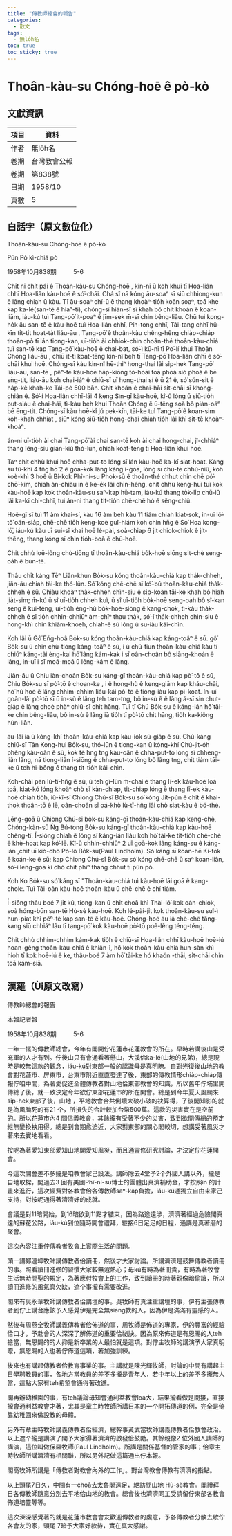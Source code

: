 ```yaml
---
title: "傳教師總會的報告"
categories:
  - 散文
tags:
  - 無lo̍h名
toc: true
toc_sticky: true
---
```


# Thoân-kàu-su Chóng-hoē ê pò-kò

## 文獻資訊

| 項目 | 資料 |
|---|---|
| 作者 | 無lo̍h名 |
| 卷期 | 台灣教會公報 |
| 卷期 | 第838號 |
| 日期 | 1958/10 |
| 頁數 | 5 |

## 白話字（原文數位化）

Thoân-kàu-su Chóng-hoē ê pò-kò

Pún Pò kì-chiá pò

1958年10月838期          5-6

Chi̍t nî chi̍t pái ê Thoân-kàu-su Chóng-hoē , kin-nî ū koh khui tī Hoa-liân chhī Hoa-liân kàu-hoē ê só͘-chāi. Chá sî nā kóng āu-soaⁿ sī siū chhiong-kun ê lâng chiah ū kàu. Tī āu-soaⁿ chí-ū ē thang khoàⁿ-tio̍h koân soaⁿ, toā khe kap ka-lé(san-tē ê hiaⁿ-tī), chóng-sī hiān-sî sī khah bô chit khoán ê koan-liām, iáu-kú tuì Tang-pō͘ it-poaⁿ ê jīm-sek m̄-sī chin bêng-liâu. Chū tuì kong-ho̍k āu san-tē ê kàu-hoē tuì Hoa-liân chhī, Pîn-tong chhī, Tâi-tang chhī hū-kīn ti̍t-ti̍t hoat-ta̍t liáu-āu , Tang-pō͘ ê thoân-kàu chêng-hêng chia̍p-chia̍p thoân-pò tī lán tiong-kan, uī-tio̍h ài chhiok-chìn choân-thé thoân-kàu-chiá tuì san-tē kap Tang-pō͘ kàu-hoē ê chai-bat, só͘-ì kū-nî tī Po͘-lí khui Thoân Chóng liáu-āu , chiū it-tì koat-tēng kin-nî beh tī Tang-pō͘ Hoa-liân chhī ê só͘-chāi khui hoē. Chóng-sī kàu kin-nî hē-thiⁿ hong-thai lâi si̍p-hek Tang-pō͘ liáu-āu, san-tē , pêⁿ-tē kàu-hoē ha̍p-kiōng tó-hoāi toā phoà sió phoà ê bē sǹg-tit, liáu-āu koh chai-iáⁿ ê chiū-sī uī hong-thai sí ê ū 21 ê, só͘ sún-sit ê ha̍p-kè khah-ke Tâi-pè 500 bān. Chit khoán ê chai-hāi si̍t-chāi sī khong-chiân ê. Só͘-í Hoa-liân chhī-lāi 4 keng Sìn-gī kàu-hoē, kî-û lóng ū siū-tio̍h put-siáu ê chai-hāi, tì-kàu beh khui Thoân Chóng ê ū-tēng soà bô piàn-oāⁿ bē ēng-tit. Chóng-sī kàu hoē-kî jú pek-kīn, tāi-ke tuì Tang-pō͘ ê koan-sim koh-khah chhiat , siūⁿ kóng siū-tio̍h hong-chai chiah tio̍h lâi khì si̍t-tē khoàⁿ-khoàⁿ.

án-ni uī-tio̍h ài chai Tang-pō͘ ài chai san-tē koh ài chai hong-chai, jî-chhiáⁿ thang lêng-siu gián-kiù thó-lūn, chiah koat-tēng tī Hoa-liân khui hoē.

Taⁿ chit chhù khui hoē chha-put-to lóng sī lán kàu-hoē ka-kī siat-hoat. Káng su tû-khì 4 tn̂g hō͘ 2 ê goā-kok lâng káng í-goā, lóng sī chū-tē chhú-niû, koh koè-khì 3 hoê ū Bí-kok Phî-ní-su Phok-sū ê thoân-thé chhut chin chē pó͘-chō͘-kim, chiah àn-chiàu in ê kè-e̍k lâi chìn-hêng, chit chhù keng-huì tuì kok kàu-hoē kap kok thoân-kàu-su saⁿ-kap hū-tam, iáu-kú thang to̍k-li̍p chū-iû lâi ka-kī chi-chhî, tuì án-ni thang tit-tio̍h chē-chē hó ê sêng-chiū.

Hoē-gī sī tuì 11 àm khai-sí, kàu 16 àm beh kàu 11 tiám chiah kiat-sok, in-uī lō͘-tô͘ oán-sia̍p, chē-chē tio̍h keng-koè guî-hiám koh chin hn̄g ê So͘ Hoa kong-lō͘, iáu-kú kàu uī sui-sî khai hoē lé-pài, soà-chiap 6 ji̍t chiok-chiok ê ji̍t-thêng, thang kóng sī chin tio̍h-boâ ê chū-hoē.

Chit chhù loē-iông chù-tiōng tī thoân-kàu-chiá bo̍k-hoē siōng si̍t-chè seng-oa̍h ê būn-tê.

Thâu chi̍t káng Tēⁿ Liân-khun Bo̍k-su kóng thoân-kàu-chiá kap tha̍k-chheh, jiân-āu chiah tāi-ke thó-lūn. Só͘ kóng chē-chē sī kó͘-bú thoân-kàu-chiá tha̍k-chheh ê sū. Chiàu khoàⁿ tha̍k-chheh chìn-siu ê si̍p-koàn tāi-ke khah bô hiah jia̍t-sim; m̄-kú ū sî uī-tio̍h chheh kuì, ū sî uī-tio̍h bo̍k-hoē seng-oa̍h bô sî-kan sèng ê kui-tēng, uī-tio̍h èng-hù bo̍k-hoē-siōng ê kang-chok, tì-kàu tha̍k-chheh ê sî tio̍h chhin-chhiūⁿ àm-chīⁿ thau tha̍k, só͘-í tha̍k-chheh chìn-siu ê hong-khì chin khiàm-khoeh, chiah-ê sū lóng ū su-iàu kái-chìn.

Koh lâi ū Gô͘ Eńg-hoâ Bo̍k-su kóng thoân-kàu-chiá kap káng-toâⁿ ê sū. gô͘ Bo̍k-su ū chin chù-tiōng káng-toâⁿ ê sū, i ū chú-tiun thoân-kàu-chiá kàu tī chiūⁿ káng-tâi èng-kai hō͘ lâng kám-kak i sī oân-choân bô siāng-khoán ê lâng, in-uī i sī moá-moá ū lêng-kám ê lâng.

Jiân-āu ū Chiu iàn-choân Bo̍k-su káng-gī thoân-kàu-chiá kap pò͘-tō ê sū, Chiu Bo̍k-su sī pò͘-tō ê choan-ke , i ê hong-hù ê keng-giām kap kháu-châi, hō͘ hù hoē ê lâng chhim-chhim liáu-kái pò͘-tō ê tiōng-iàu kap pì-koat. In-uī goân-lâi pò͘-tō sī ū in-sù ê lâng teh tam-tng, bô in-sù ê ê lâng á-sī sin chut-gia̍p ê lâng choè phàⁿ chiū-sī chit hāng. Tuì tī Chú Bo̍k-su ê káng-ián hō͘ tāi-ke chin bêng-liâu, bô in-sù ê lâng iā tio̍h tī pò͘-tō chit hāng, tio̍h ka-kiông hùn-liān.

āu-lâi iā ū kóng-khí thoân-kàu-chiá kap kàu-io̍k sū-gia̍p ê sū. Chú-káng chiū-sī Tân Kong-hui Bo̍k-su, thó-lūn ê tiong-kan ū kóng-khí Chú-ji̍t-o̍h phèng kàu-oân ê sū, kok tē hng tng kàu-oân ê chha-put-to lóng sī chheng-liân lâng, nā tiong-liân í-siōng ê chha-put-to lóng bô lâng tng, chit tiám tāi-ke ū teh hi-bōng ē thang tit-tio̍h kái-chìn.

Koh-chài pān Iù-tī-hn̂g ê sū, ū teh gī-lūn m̄-chai ē thang lī-ek kàu-hoē loā toā, kiat-kó lóng khoàⁿ chò sī kàn-chiap, ti̍t-chiap lóng ē thang lī-ek kàu-hoē chiah tio̍h, iû-kî-sī Chiong Chú-sî Bo̍k-su só͘ kóng Ji̍t-pún ê chi̍t ê khai-thok thoân-tō ê lē, oân-choân sī oá-khò Iù-tī-hn̂g lâi chò siat-kàu ê bó-thé.

Lēng-goā ū Chiong Chú-sî bo̍k-su káng-gī thoân-kàu-chiá kap keng-chè, Chóng-kàn-sū N̂g Bú-tong Bo̍k-su káng-gī thoân-kàu-chiá kap kàu-hoē chèng-tī. Í-siōng chiah ê lóng sī káng-ián liáu koh hō͘ tāi-ke tit-tio̍h chē-chē ê khè-hoat kap kó͘-lē. Kî-ū chhin-chhiūⁿ 2 uī goā-kok lâng káng-su ê káng-ián ,chit uī kiò-chò Pó-lô Bo̍k-su(Paul Lindholm). Só͘ káng sī koan-hē Ki-tok ê koán-ke ê sū; kap Chiong Chú-sî Bo̍k-su só͘ kóng chē-chē ū saⁿ koan-liân, só͘-í lēng-goā kì chò chit phiⁿ thang chhut tī pún pò.

Koh Ko Bo̍k-su só͘ káng sī "Thoân-kàu-chiá tuì kàu-hoē lāi goā ê kang-chok:. Tuì Tâi-oân kàu-hoē thoân-kàu ū chē-chē ê chí tiám.

Í-siōng thâu boé 7 ji̍t kú, tiong-kan ū chi̍t choā khì Thài-ló͘-kok oán-chiok, soà hóng-būn san-tē Hù-sè kàu-hoē. Koh lé-pài-ji̍t kok thoân-kàu-su suî-ì hun-piat khì pêⁿ-tē kap san-tē ê kàu-hoē. Chóng-hoē āu iā chē-chē tâng-kang siū chhiáⁿ lâu tī tang-pō͘ kok kàu-hoē pò͘-tō poê-lêng téng-téng.

Chit chhù chhim-chhim kám-kak tio̍h ê chiū-sī Hoa-liân chhī kàu-hoē hoē-iú hoan-gêng thoân-kàu-chiá ê khiân-ì, hō͘ kok thoân-kàu-chiá hun-sàn khì hioh tī kok hoē-iú ê ke, thâu-boé 7 àm hō͘ tāi-ke hó khaón -thāi, si̍t-chāi chin toā kám-siā.

## 漢羅（Ùi原文改寫）

傳教師總會的報告

本報記者報

1958年10月838期          5-6

一年一擺的傳教師總會，今年有閣開佇花蓮市花蓮教會的所在。早時若講後山是受充軍的人才有到。佇後山只有會通看著懸山，大溪佮ka-lé(山地的兄弟)，總是現時是較無這款的觀念，iáu-kú對東部一般的認識毋是真明瞭。自對光復後山地的教會對花蓮市、屏東市，台東市附近直直發達了後，東部的傳教情形chia̍p-chia̍p傳報佇咱中間，為著愛促進全體傳教者對山地佮東部教會的知識，所以舊年佇埔里開傳總了後，就一致決定今年欲佇東部花蓮市的所在開會。總是到今年夏天風颱來si̍p-hek東部了後，山地 ，平地教會合共倒壞大破小破的袂算得，了後閣知影的就是為風颱死的有21 个，所損失的合計較加台幣500萬。這款的災害實在是空前的。所以花蓮市內4 間信義教會，其餘攏有受著不少的災害，致到欲開傳總的預定紲無變換袂用得。總是到會期愈迫近，大家對東部的關心閣較切，想講受著風災才著來去實地看看。

按呢為著愛知東部愛知山地閣愛知風災，而且通靈修研究討論，才決定佇花蓮開會。

今這次開會差不多攏是咱教會家己設法。講師除去4堂予2个外國人講以外，攏是自地取樑，閣過去3 回有美國Phî-ní-su博士的團體出真濟補助金，才按照in 的計畫來進行，這次經費對各教會佮各傳教師saⁿ-kap負擔，iáu-kú通獨立自由來家己支持，對按呢通得著濟濟好的成就。

會議是對11暗開始，到16暗欲到11點才結束，因為路途遠涉，濟濟著經過危險閣真遠的蘇花公路，iáu-kú到位隨時開會禮拜，紲接6日足足的日程，通講是真著磨的聚會。

這次內容注重佇傳教者牧會上實際生活的問題。

頭一講鄭連坤牧師講傳教者佮讀冊，然後才大家討論。所講濟濟是鼓舞傳教者讀冊的事。照看讀冊進修的習慣大家較無遐熱心；毋kú有時為著冊貴，有時為著牧會生活無時間聖的規定，為著應付牧會上的工作，致到讀冊的時著親像暗偷讀，所以讀冊進修的風氣真欠缺，遮个事攏有需要改進。

閣來有吳永華牧師講傳教者佮講壇的事。吳牧師有真注重講壇的事，伊有主張傳教者到佇上講台應該予人感覺伊是完全無siāng款的人，因為伊是滿滿有靈感的人。

然後有周燕全牧師講義傳教者佮佈道的事，周牧師是佈道的專家，伊的豐富的經驗佮口才，予赴會的人深深了解佈道的重要佮祕訣。因為原來佈道是有恩賜的人teh擔當，無恩賜的的人抑是新卒業的人最怕就是這項。對佇主牧師的講演予大家真明瞭，無恩賜的人也著佇佈道這項，著加強訓練。

後來也有講起傳教者佮教育事業的事。主講就是陳光輝牧師，討論的中間有講起主日學聘教員的事，各地方當教員的差不多攏是青年人，若中年以上的差不多攏無人當，這點大家有teh希望會通得著改進。

閣再辦幼稚園的事，有teh議論毋知會通利益教會loā大，結果攏看做是間接，直接攏會通利益教會才著，尤其是章主時牧師所講日本的一个開拓傳道的例，完全是倚靠幼稚園來做設教的母體。

另外有章主時牧師講義傳教者佮經濟，總幹事黃武當牧師講義傳教者佮教會政治。以上遮个攏是講演了閣予大家得著濟濟的啟發佮鼓勵。其餘親像2 位外國人講師的講演，這位叫做保羅牧師(Paul Lindholm)。所講是關係基督的管家的事；佮章主時牧師所講濟濟有相關聯，所以另外記做這篇通出佇本報。

閣高牧師所講是「傳教者對教會內外的工作」。對台灣教會傳教有濟濟的指點。

以上頭尾7日久，中間有一choā去太魯閣遠足，紲訪問山地 Hù-sè教會。閣禮拜日各傳教師隨意分別去平地佮山地的教會。總會後也濟濟同工受請留佇東部各教會佈道培靈等等。

這次深深感覺著的就是花蓮市教會會友歡迎傳教者的虔意，予各傳教者分散去歇佇各會友的家，頭尾 7暗予大家好款待，實在真大感謝。
